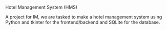 Hotel Management System (HMS)

A project for IM, we are tasked to make a hotel management system using Python and tkinter for the frontend/backend and SQLite for the database.
